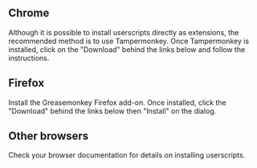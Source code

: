 ## Chrome

Although it is possible to install userscripts directly as extensions, the recommended method is to use Tampermonkey. Once Tampermonkey is installed, click on the "Download" behind the links below and follow the instructions.

## Firefox

Install the Greasemonkey Firefox add-on. Once installed, click the "Download" behind the links below then "Install" on the dialog.

## Other browsers

Check your browser documentation for details on installing userscripts.
